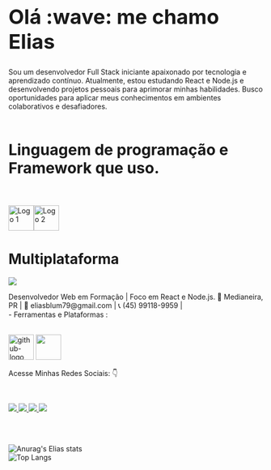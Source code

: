 <h1 style='font-weight: bold; font-size: 40px;'>Olá :wave: me chamo Elias</h1>

Sou um desenvolvedor Full Stack iniciante apaixonado por tecnologia e aprendizado contínuo. Atualmente, estou estudando React e Node.js e desenvolvendo projetos pessoais para aprimorar minhas habilidades. Busco oportunidades para aplicar meus conhecimentos em ambientes colaborativos e desafiadores.
<br>
<br>
<h2 style='font-weight: bold; font-size: 30px;'>Linguagem de programação e Framework que uso.</h2>
<br>
<p align="left">
<img src="https://img.icons8.com/?size=100&id=J79emsSv2QCu&format=png&color=000000" alt="Logo 1" width="50px"/><img src="https://img.icons8.com/?size=100&id=108784&format=png&color=000000" alt="Logo 2" width="50px"/>
</p>
<p>
  <h1>Multiplataforma</h1>
  <img src="https://img.icons8.com/?size=100&id=54087&format=png&color=000000">
</p>
Desenvolvedor Web em Formação | Foco em React e Node.js.
📍 Medianeira, PR | 📧 eliasblum79@gmail.com | 📞 (45) 99118-9959 | 
<br>
- Ferramentas e Plataformas :
<br>
<br>
<p align="left"><img src="https://img.icons8.com/?size=100&id=ARy6tFUfwclb&format=png&color=000000" width="50px" alt="github-logo"> <img src="https://img.icons8.com/?size=100&id=9OGIyU8hrxW5&format=png&color=000000" width="50px"/>
</p>

Acesse Minhas Redes Sociais: :point_down:

<br>
<p align="left">
  <a href="https://facebook.com/seu-perfil">
    <img src="https://img.shields.io/badge/Facebook-1877F2?style=for-the-badge&logo=facebook&logoColor=white" />
  </a>
  <a href="https://wa.me/5545991189959">
    <img src="https://img.shields.io/badge/WhatsApp-25D366?style=for-the-badge&logo=whatsapp&logoColor=white" />
  </a>
  <a href="https://instagram.com/seu-perfil">
    <img src="https://img.shields.io/badge/Instagram-E4405F?style=for-the-badge&logo=instagram&logoColor=white" />
  </a>
  <a href="https://linkedin.com/in/seu-perfil">
    <img src="https://img.shields.io/badge/LinkedIn-0077B5?style=for-the-badge&logo=linkedin&logoColor=white" />
  </a>
</p>

<br>



<br>

![Anurag's Elias stats](https://github-readme-stats.vercel.app/api?username=Eliassilva98&show_icons=true&theme=transparent)
<br>
![Top Langs](https://github-readme-stats.vercel.app/api/top-langs/?username=Eliassilva98&layout=compact)

